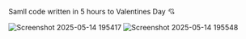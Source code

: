 Samll code written in 5 hours to Valentines Day 💘

![Screenshot 2025-05-14 195417](https://github.com/user-attachments/assets/5f3e244a-9d0d-4b11-8dcd-eccbb2822b86)
![Screenshot 2025-05-14 195548](https://github.com/user-attachments/assets/d0fd2452-3586-46ba-9c78-1de44c9af7d4)
